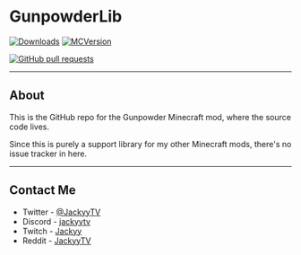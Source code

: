 # GunpowderLib
[![Downloads](http://cf.way2muchnoise.eu/full_gunpowderlib_downloads.svg)](https://www.curseforge.com/minecraft/mc-mods/gunpowderlib) [![MCVersion](http://cf.way2muchnoise.eu/versions/gunpowderlib.svg)](https://www.curseforge.com/minecraft/mc-mods/gunpowderlib)

[![GitHub pull requests](https://img.shields.io/github/issues-pr/JackyyTV/GunpowderLib.svg)](https://github.com/JackyyTV/GunpowderLib/pulls)

---

## About

This is the GitHub repo for the Gunpowder Minecraft mod, where the source code lives.

Since this is purely a support library for my other Minecraft mods, there's no issue tracker in here.

---

## Contact Me

- Twitter - [@JackyyTV](https://twitter.com/JackyyTV)
- Discord - [jackyytv](https://jackyy.hk/discord)
- Twitch - [Jackyy](https://www.twitch.tv/jackyy)
- Reddit - [JackyyTV](https://www.reddit.com/message/compose/?to=JackyyTV)
